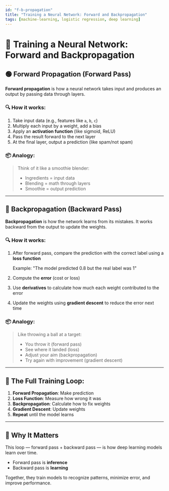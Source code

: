 ```yaml
---
id: "f-b-propagation"
title: "Training a Neural Network: Forward and Backpropagation"
tags: [machine-learning, logistic regression, deep learning]
---
```

# 🧠 Training a Neural Network: Forward and Backpropagation

## 🟢 Forward Propagation (Forward Pass)

**Forward propagation** is how a neural network takes input and produces an output by passing data through layers.

### 🔍 How it works:

1. Take input data (e.g., features like `a`, `b`, `c`)
2. Multiply each input by a weight, add a bias
3. Apply an **activation function** (like sigmoid, ReLU)
4. Pass the result forward to the next layer
5. At the final layer, output a prediction (like spam/not spam)

### 📦 Analogy:

> Think of it like a smoothie blender:
> 
> - Ingredients = input data
> - Blending = math through layers
> - Smoothie = output prediction

---

## 🔴 Backpropagation (Backward Pass)

**Backpropagation** is how the network learns from its mistakes. It works backward from the output to update the weights.

### 🔍 How it works:

1. After forward pass, compare the prediction with the correct label using a **loss function**
    
    Example: "The model predicted 0.8 but the real label was 1"
    
2. Compute the **error** (cost or loss)
3. Use **derivatives** to calculate how much each weight contributed to the error
4. Update the weights using **gradient descent** to reduce the error next time

### 📦 Analogy:

> Like throwing a ball at a target:
> 
> - You throw it (forward pass)
> - See where it landed (loss)
> - Adjust your aim (backpropagation)
> - Try again with improvement (gradient descent)

---

## 🔁 The Full Training Loop:

1. **Forward Propagation**: Make prediction
2. **Loss Function**: Measure how wrong it was
3. **Backpropagation**: Calculate how to fix weights
4. **Gradient Descent**: Update weights
5. **Repeat** until the model learns

---

## 🧠 Why It Matters

This loop — forward pass + backward pass — is how deep learning models learn over time.

- Forward pass is **inference**
- Backward pass is **learning**

Together, they train models to recognize patterns, minimize error, and improve performance.